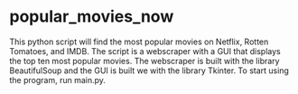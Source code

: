 # popular_movies_now

This python script will find the most popular movies on Netflix, Rotten Tomatoes, and IMDB. The script is a webscraper with a GUI that displays the top ten most popular movies. The webscraper is built with the library BeautifulSoup and the GUI is built we with the library Tkinter. To start using the program, run main.py.
